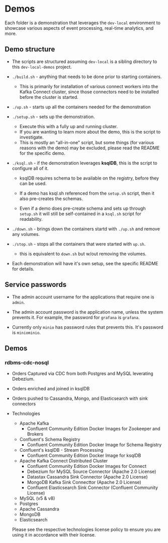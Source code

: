 # Demos

Each folder is a demonstration that leverages the `dev-local` environment to showcase various aspects of event processing, real-time analytics, and more.

## Demo structure

* The scripts are structured assuming `dev-local` is a sibling directory to this `dev-local-demos` project.

* `./build.sh` - anything that needs to be done prior to starting containers.

  * This is primarily for installation of various connect workers into the Kafka Connect cluster, since
  those connectors need to be installed before the cluster is started.

* `./up.sh` - starts up all the containers needed for the demonstration

* `./setup.sh` - sets up the demonstration.

  * Execute this with a fully up and running cluster.
  * If you are wanting to learn more about the demo, this is the script to investigate.
  * This is mostly an "all-in-one" script, but some things (for various reasons with the demo) may be excluded, please read the README for the specific demo.

* `./ksql.sh` - if the demonstration leverages __ksqlDB__, this is the script to configure all of it. 

  * ksqlDB requires schema to be available on the registry, before they can be used. 

  * If a demo has ksql.sh referenced from the `setup.sh` script, then it also pre-creates the schemas.

  * Even if a demo does pre-create schema and sets up through `setup.sh` it will still be self-contained in a `ksql.sh` script for readability.
  
* `./down.sh` - brings down the containers startd with `./up.sh` and remove any volumes.

* `./stop.sh` - stops all the containers that were started with `up.sh`.

  * this is equivalent to `down.sh` but w/out removing the volumes.
  
* Each demonstration will have it's own setup, see the specific README for details.

## Service passwords

* The admin account username for the applications that require one is `admin`.

* The admin account password is the application name, unless the system prevents it. For example, the password for `grafana` is `grafana`.

* Currently only `minio` has password rules that prevents this. It's password is `miniominio`.

## Demos

### rdbms-cdc-nosql

* Orders Captured via CDC from both Postgres and MySQL leverating Debezium.

* Orders enriched and joined in ksqlDB

* Orders pushed to Cassandra, Mongo, and Elasticsearch with sink connectors

* Technologies

  * Apache Kafka
    * Confluent Community Edition Docker Images for Zookeeper and Brokers
  * Confluent's Schema Registry
    * Confluent Community Edition Docker Image for Schema Registry
  * Confluent's ksqlDB - Stream Processing 
    * Confluent Community Edition Docker Image for ksqlDB
  * Apache Kafka Connect Distributed Cluster
    * Confluent Community Edition Docker Images for Connect
    * Debezium for MySQL Source Connector (Apache 2.0 License)
    * Datastax Cassandra Sink Connector (Apache 2.0 License)
    * MongoDB Kafka Sink Connecttor (Apache 2.0 License)
    * Confluent Elasticsearch Sink Connector (Confluent Community License)
  * MySQL (v5 & v8)
  * Postgres
  * Apache Cassandra
  * MongoDB
  * Elasticsearch

  Please see the respective technologies license policy to ensure you are using it in accordance with their license.
